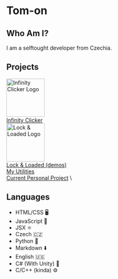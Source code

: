 # Tom-on
## Who Am I?
I am a selftought developer from Czechia.

## Projects
<img width="100px" height="100px" src="https://cdn.discordapp.com/attachments/811534401540063234/1053616408241639474/Infinity_Clicker_Logo.png" alt="Infinity Clicker Logo" /> \
[Infinity Clicker](https://infinityclicker.web.app/) \
<img width="100px" height="100px" src="https://cdn.discordapp.com/attachments/790881633636188210/1043131535710228520/LL_Logo.png" alt="Lock & Loaded Logo" /> \
[Lock & Loaded (demos)](https://tom-on64.github.io/LockAndLoaded/) \
[My Utilities](https://my-utilities.web.app/) \
[Current Personal Project](https://personal-6269a.web.app/) \

## Languages
- HTML/CSS 🖥
- JavaScript 🗿
- JSX ⚛️
- Czech 🇨🇿
- Python 🐍
- Markdown ⬇️
- English 🇺🇸
- C# (With Unity) 👾
- C/C++ (kinda) ⚙️
